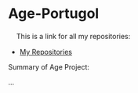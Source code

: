 # Age-Portugol
ㅤ
This is a link for all my repositories:

-   [My Repositories](https://github.com/DexxterGWM?tab=repositories)

Summary of Age Project:

...
